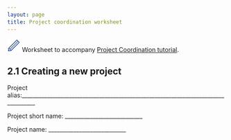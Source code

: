 ```yaml
---
layout: page
title: Project coordination worksheet
---
```




<img src="pics/blue_pencil.png"> Worksheet to accompany [Project Coordination tutorial](tutorial-detailed-project-coordination).

## 2.1 Creating a new project

Project alias:___________________________________________________________________________________

Project short name: ____________________________

Project name: ____________________________
